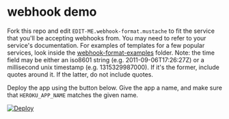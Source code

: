 # webhook demo

Fork this repo and edit `EDIT-ME.webhook-format.mustache` to fit the service that you'll be accepting webhooks from. You may need to refer to your service's documentation. For examples of templates for a few popular services, look inside the [webhook-format-examples](webhook-format-examples/) folder. Note: the time field may be either an iso8601 string (e.g. 2011-09-06T17:26:27Z) or a millisecond unix timestamp (e.g. 1315329987000). If it's the former, include quotes around it. If the latter, do not include quotes.

Deploy the app using the button below. Give the app a name, and make sure that `HEROKU_APP_NAME` matches the given name.

[![Deploy](https://www.herokucdn.com/deploy/button.svg)](https://heroku.com/deploy)
